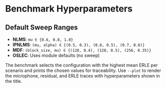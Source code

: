 # Benchmark Hyperparameters

## Default Sweep Ranges
- **NLMS**: `mu ∈ {0.6, 0.8, 1.0}`
- **IPNLMS**: `(mu, alpha) ∈ {(0.5, 0.3), (0.6, 0.5), (0.7, 0.6)}`
- **MDF**: `(block_size, mu) ∈ {(128, 0.4), (128, 0.5), (256, 0.35)}`
- **OSLEC**: Uses module defaults (no sweep)

The benchmark selects the configuration with the highest mean ERLE per scenario
and prints the chosen values for traceability. Use `--plot` to render the
microphone, residual, and ERLE traces with hyperparameters shown in the title.
